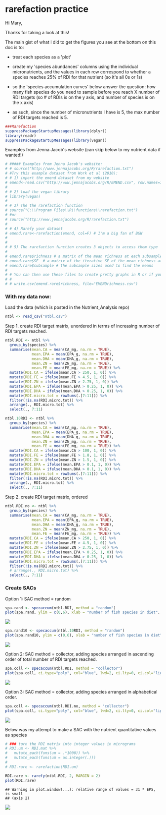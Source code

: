 # rarefaction practice

Hi Mary,

Thanks for taking a look at this!

The main gist of what I did to get the figures you see at the bottom on this doc is to:

* treat each species as a 'plot'

* create my 'species abundances' columns using the individual micronutrients, and the values in each row correspond to whether a species reaches 25% of RDI for that nutrient (so it's all 0s or 1s)

* so the 'species accumulation curves' below answer the question: how many fish species do you need to sample before you reach X number of RDI targets (so # of RDIs is on the y axis, and number of species is on the x axis)

* as such, since the number of micronutrients I have is 5, the max number of RDI targets reached is 5.


```r
###Rarefaction
suppressPackageStartupMessages(library(dplyr))
library(readr)
suppressPackageStartupMessages(library(vegan))
```

Examples from Jenna Jacob's website (can skip below to my nutrient data if wanted!)

```r
# ##### Examples from Jenna Jacob's website:
# # source("http://www.jennajacobs.org/R/rarefaction.txt")
# #Try this example dataset from Work et al (2010):
# # 1) import the emend dataset from my website
# emend<-read.csv("http://www.jennajacobs.org/R/EMEND.csv", row.names=1)
# 
# # 2) load the vegan library
# library(vegan)
# 
# # 3) The the rarefaction function
# source("C:\\Program Files\\R\\functions\\rarefaction.txt")
# #or 
# source("http://www.jennajacobs.org/R/rarefaction.txt")
# 
# # 4) Rarefy your dataset
# emend.rare<-rarefaction(emend, col=F) # I'm a big fan of B&W
# 
# 
# # 5) The rarefaction function creates 3 objects to access them type
# 
# emend.rare$richness # a matrix of the mean richness at each subsample
# emend.rare$SE  # a matrix of the iterative SE of the mean richness at each subsample
# emend.rare$subsample # the subsample sizes used to find the means
# 
# # You can then use these files to create pretty graphs in R or if you must you can export then with
# # 
# # write.csv(emend.rare$richness, file="EMENDrichness.csv")
```

### With my data now:
Load the data (which is posted in the Nutrient_Analysis repo)

```r
ntbl <- read_csv("ntbl.csv")
```


Step 1. create RDI target matrix, unordered in terms of increasing number of RDI targets reached.

```r
ntbl.RDI <- ntbl %>% 
  group_by(species) %>% 
  summarise(mean.CA = mean(CA_mg, na.rm = TRUE),
            mean.EPA = mean(EPA_g, na.rm = TRUE), 
            mean.DHA = mean(DHA_g, na.rm = TRUE), 
            mean.ZN = mean(ZN_mg, na.rm = TRUE), 
            mean.FE = mean(FE_mg, na.rm = TRUE)) %>% 
  mutate(RDI.CA = ifelse(mean.CA > 250, 1, 0)) %>% 
  mutate(RDI.FE = ifelse(mean.FE > 4.5, 1, 0)) %>% 
  mutate(RDI.ZN = ifelse(mean.ZN > 2.75, 1, 0)) %>% 
  mutate(RDI.EPA = ifelse(mean.EPA > 0.25, 1, 0)) %>% 
  mutate(RDI.DHA = ifelse(mean.DHA > 0.25, 1, 0)) %>% 
  mutate(RDI.micro.tot = rowSums(.[7:11])) %>% 
  filter(!is.na(RDI.micro.tot)) %>% 
  arrange(., RDI.micro.tot) %>% 
  select(., 7:11)

ntbl.10RDI <- ntbl %>% 
  group_by(species) %>% 
  summarise(mean.CA = mean(CA_mg, na.rm = TRUE),
            mean.EPA = mean(EPA_g, na.rm = TRUE), 
            mean.DHA = mean(DHA_g, na.rm = TRUE), 
            mean.ZN = mean(ZN_mg, na.rm = TRUE), 
            mean.FE = mean(FE_mg, na.rm = TRUE)) %>% 
  mutate(RDI.CA = ifelse(mean.CA > 100, 1, 0)) %>% 
  mutate(RDI.FE = ifelse(mean.FE > 1.8, 1, 0)) %>% 
  mutate(RDI.ZN = ifelse(mean.ZN > 1.5, 1, 0)) %>% 
  mutate(RDI.EPA = ifelse(mean.EPA > 0.1, 1, 0)) %>% 
  mutate(RDI.DHA = ifelse(mean.DHA > 0.1, 1, 0)) %>% 
  mutate(RDI.micro.tot = rowSums(.[7:11])) %>% 
  filter(!is.na(RDI.micro.tot)) %>% 
  arrange(., RDI.micro.tot) %>% 
  select(., 7:11)
```

Step 2. create RDI target matrix, ordered

```r
ntbl.RDI.no <- ntbl %>% 
  group_by(species) %>% 
  summarise(mean.CA = mean(CA_mg, na.rm = TRUE),
            mean.EPA = mean(EPA_g, na.rm = TRUE), 
            mean.DHA = mean(DHA_g, na.rm = TRUE), 
            mean.ZN = mean(ZN_mg, na.rm = TRUE), 
            mean.FE = mean(FE_mg, na.rm = TRUE)) %>% 
  mutate(RDI.CA = ifelse(mean.CA > 250, 1, 0)) %>% 
  mutate(RDI.FE = ifelse(mean.FE > 4.5, 1, 0)) %>% 
  mutate(RDI.ZN = ifelse(mean.ZN > 2.75, 1, 0)) %>% 
  mutate(RDI.EPA = ifelse(mean.EPA > 0.25, 1, 0)) %>% 
  mutate(RDI.DHA = ifelse(mean.DHA > 0.25, 1, 0)) %>% 
  mutate(RDI.micro.tot = rowSums(.[7:11])) %>% 
  filter(!is.na(RDI.micro.tot)) %>% 
  # arrange(., RDI.micro.tot) %>% 
  select(., 7:11)
```

### Create SACs
Option 1: SAC method = random

```r
spa.rand <- specaccum(ntbl.RDI, method = "random")
plot(spa.rand, ylim = c(0,6), xlab = "number of fish species in diet", ylab = "number of distinct RDI targets reached", main = "25% RDI targets")
```

![](rarefaction_practice_files/figure-html/unnamed-chunk-6-1.png) 

```r
spa.rand10 <- specaccum(ntbl.10RDI, method = "random")
plot(spa.rand10, ylim = c(0,6), xlab = "number of fish species in diet", ylab = "number of distinct RDI targets reached", main = "10% RDI targets")
```

![](rarefaction_practice_files/figure-html/unnamed-chunk-6-2.png) 

Option 2: SAC method = collector, adding species arranged in ascending order of total number of RDI targets reached. 

```r
spa.coll <- specaccum(ntbl.RDI, method = "collector")
plot(spa.coll, ci.type="poly", col="blue", lwd=2, ci.lty=0, ci.col="lightblue", ylim = c(0,6), xlab = "number of fish species in diet", ylab = "number of distinct RDI targets reached") #males a prettier plot
```

![](rarefaction_practice_files/figure-html/unnamed-chunk-7-1.png) 

Option 3: SAC method = collector, adding species arranged in alphabetical order.

```r
spa.coll <- specaccum(ntbl.RDI.no, method = "collector")
plot(spa.coll, ci.type="poly", col="blue", lwd=2, ci.lty=0, ci.col="lightblue", ylim = c(0,6), xlab = "number of fish species in diet", ylab = "number of distinct RDI targets reached") #males a prettier plot
```

![](rarefaction_practice_files/figure-html/unnamed-chunk-8-1.png) 

Below was my attempt to make a SAC with the nutrient quantitative values as species


```r
# ### turn the RDI matrix into integer values in micrograms
# RDI.um <- RDI.mat %>% 
#   mutate_each(funs(um = .*1000)) %>% 
#   mutate_each(funs(um = as.integer(.)))
# 
# RDI.rare <- rarefaction(RDI.um)

RDI.rare <- rarefy(ntbl.RDI, 2, MARGIN = 2)
plot(RDI.rare)
```

```
## Warning in plot.window(...): relative range of values = 31 * EPS, is small
## (axis 2)
```

![](rarefaction_practice_files/figure-html/unnamed-chunk-9-1.png) 
